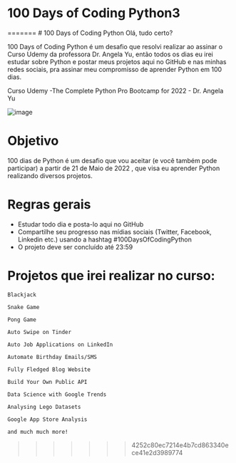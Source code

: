 
<h1> 100 Days of Coding Python3 </h1>
=======
﻿# 100 Days of Coding Python
Olá, tudo certo?

100 Days of Coding Python é um desafio que resolvi realizar ao assinar o Curso Udemy da professora Dr. Angela Yu, então todos os dias eu irei estudar sobre Python e postar meus projetos aqui no GitHub e nas minhas redes sociais, pra assinar meu compromisso de aprender Python em 100 dias.

Curso Udemy -The Complete Python Pro Bootcamp for 2022 -  Dr. Angela Yu

![image](https://user-images.githubusercontent.com/101958736/169658004-8aaea44a-2612-4578-ad20-486f04cadb88.png)


# Objetivo

100 dias de Python é um desafio que vou aceitar (e você também pode participar) a partir de 21 de Maio de 2022 , que visa eu aprender Python realizando diversos projetos.

# Regras gerais

- Estudar todo dia e posta-lo aqui no GitHub
- Compartilhe seu progresso nas mídias sociais (Twitter, Facebook, Linkedin etc.) usando a hashtag #100DaysOfCodingPython
- O projeto deve ser concluído até 23:59

# Projetos que irei realizar no curso:

    Blackjack

    Snake Game

    Pong Game

    Auto Swipe on Tinder

    Auto Job Applications on LinkedIn

    Automate Birthday Emails/SMS

    Fully Fledged Blog Website

    Build Your Own Public API

    Data Science with Google Trends

    Analysing Lego Datasets

    Google App Store Analysis

    and much much more!
>>>>>>> 4252c80ec7214e4b7cd863340ece41e2d3989774
